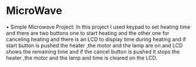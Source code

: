 # MicroWave
•	Simple Microwave Project: In this project I used keypad to set heating time and there are two buttons one to start heating and the other one for canceling heating and there is an LCD to display time during heating and if start button is pushed the heater ,the motor and the lamp are on and  LCD shows the remaining time and if the cancel button is pushed it stops the heater ,the motor and the lamp and time is cleared on the LCD.
